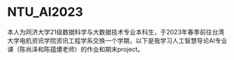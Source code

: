 # NTU_AI2023
本人为同济大学21级数据科学与大数据技术专业本科生，于2023年春季前往台湾大学电机资讯学院资讯工程学系交换一个学期，以下是我学习人工智慧导论AI专业课（陈尚泽和陈蕴燶老师）的作业和期末project。
